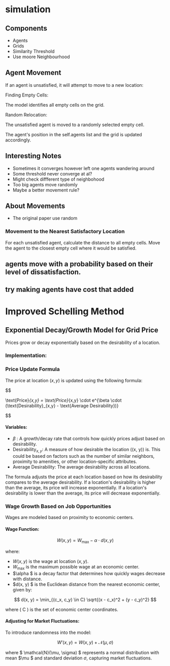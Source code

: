 # simulation
## Components
 - Agents
 - Grids
 - Similarity Threshold
 - Use moore Neighbourhood


## Agent Movement
If an agent is unsatisfied, it will attempt to move to a new location:

Finding Empty Cells:

The model identifies all empty cells on the grid.

Random Relocation:

The unsatisfied agent is moved to a randomly selected empty cell.

The agent's position in the self.agents list and the grid is updated accordingly.

## Interesting Notes

- Sometimes it converges however left one agents wandering around
- Some threshold never converge at al?
- Might check diffferent type of neighbohood
- Too big agents move randomly
- Maybe a better movement rule?

## About Movements

- The original paper use random
### Movement to the Nearest Satisfactory Location
For each unsatisfied agent, calculate the distance to all empty cells.
Move the agent to the closest empty cell where it would be satisfied.

## agents move with a probability based on their level of dissatisfaction.

## try making agents have cost that added 


# Improved Schelling Method 


## Exponential Decay/Growth Model for Grid Price

Prices grow or decay exponentially based on the desirability of a location.

### Implementation:


### Price Update Formula

The price at location $(x, y)$ is updated using the following formula:

$$

\text{Price}_{x,y} = \text{Price}_{x,y} \cdot e^{\beta \cdot (\text{Desirability}_{x,y} - \text{Average Desirability})}

$$
#### Variables:
- $\beta$ : A growth/decay rate that controls how quickly prices adjust based on desirability.  
- $\text{Desirability}_{x,y}$: A measure of how desirable the location \((x, y)\) is. This could be based on factors such as the number of similar neighbors, proximity to amenities, or other location-specific attributes.  
- $\text{Average Desirability}$: The average desirability across all locations.


The formula adjusts the price at each location based on how its desirability compares to the average desirability. If a location's desirability is higher than the average, its price will increase exponentially. If a location's desirability is lower than the average, its price will decrease exponentially.



### Wage Growth Based on Job Opportunities

Wages are modeled based on proximity to economic centers.

#### Wage Function:

$$
W(x, y) = W_{\text{max}} - \alpha \cdot d(x, y)
$$

where:
- $W(x, y)$ is the wage at location $(x, y)$.
- $W_{\text{max}}$ is the maximum possible wage at an economic center.
- $\alpha $ is a decay factor that determines how quickly wages decrease with distance.
- $d(x, y) $ is the Euclidean distance from the nearest economic center, given by:

$$
d(x, y) = \min_{(c_x, c_y) \in C} \sqrt{(x - c_x)^2 + (y - c_y)^2}
$$

where \( C \) is the set of economic center coordinates.

#### Adjusting for Market Fluctuations:

To introduce randomness into the model:

$$
W'(x, y) = W(x, y) + \mathcal{N}(\mu, \sigma)
$$

where $ \mathcal{N}(\mu, \sigma) $ represents a normal distribution with mean $\mu $ and standard deviation $\sigma$, capturing market fluctuations.


